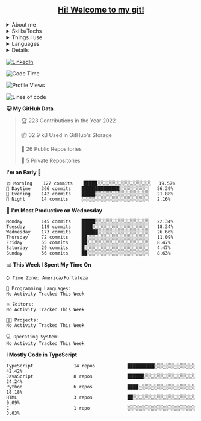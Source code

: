 <div>
  <a href="https://github.com/Orine7">
    <h2 align=center style="text-decoration: none; color: inherit" >Hi! Welcome to my git!</h2>
  </a>
</div>

<div>
 
  <details>
    <summary>About me</summary>
    <p>I'm a <span id="age">My Age</span> backend developer. I started coding in
    my final high school years, there I read a book about programming logic using python.
   Later I made a rudementary AI using Tensoflow and 
   <a href="https://www.youtube.com/watch?v=ks4MPfMq8aQ&list=PLQVvvaa0QuDeETZEOy4VdocT7TOjfSA8a" >sentdex's video series</a> 
  . After that I got a job as a data scientist in a government company, and I 
  started to learn more about data handling and web development.
  </p>

    <p>
      In my final college years, I started a new job as a backend developer at Viuzz. Here I learned
      and improved most of my programming skills, and I also learned how to work with a team.
      I began to use NestJs, therefore i learned more about backend development and typescript.
    </p>

  </details>

  <details>
    <summary>Skills/Techs</summary>
    <details>
      <summary>What I'm good with</summary>
      ![Swagger](https://img.shields.io/badge/-Swagger-%23Clojure?style=for-the-badge&logo=swagger&logoColor=white)
      ![NestJS](https://img.shields.io/badge/nestjs-%23E0234E.svg?style=for-the-badge&logo=nestjs&logoColor=white)
      ![GitHub Actions](https://img.shields.io/badge/github%20actions-%232671E5.svg?style=for-the-badge&logo=githubactions&logoColor=white)
      ![Postgres](https://img.shields.io/badge/postgres-%23316192.svg?style=for-the-badge&logo=postgresql&logoColor=white)
      ![Insomnia](https://img.shields.io/badge/Insomnia-black?style=for-the-badge&logo=insomnia&logoColor=5849BE)
      ![NPM](https://img.shields.io/badge/NPM-%23000000.svg?style=for-the-badge&logo=npm&logoColor=white)
      ![AWS](https://img.shields.io/badge/AWS-%23FF9900.svg?style=for-the-badge&logo=amazon-aws&logoColor=white)
      ![Visual Studio Code](https://img.shields.io/badge/Visual%20Studio%20Code-0078d7.svg?style=for-the-badge&logo=visual-studio-code&logoColor=white)
    </details>
    <details>
      <summary>What I'm know how to use</summary>
      ![Express.js](https://img.shields.io/badge/express.js-%23404d59.svg?style=for-the-badge&logo=express&logoColor=%2361DAFB)
      ![MongoDB](https://img.shields.io/badge/MongoDB-%234ea94b.svg?style=for-the-badge&logo=mongodb&logoColor=white)
      ![JWT](https://img.shields.io/badge/JWT-black?style=for-the-badge&logo=JSON%20web%20tokens)
      ![NodeJS](https://img.shields.io/badge/node.js-6DA55F?style=for-the-badge&logo=node.js&logoColor=white)
      ![OpenCV](https://img.shields.io/badge/opencv-%23white.svg?style=for-the-badge&logo=opencv&logoColor=white)
      ![Socket.io](https://img.shields.io/badge/Socket.io-black?style=for-the-badge&logo=socket.io&badgeColor=010101)
      ![TensorFlow](https://img.shields.io/badge/TensorFlow-%23FF6F00.svg?style=for-the-badge&logo=TensorFlow&logoColor=white)
      ![NumPy](https://img.shields.io/badge/numpy-%23013243.svg?style=for-the-badge&logo=numpy&logoColor=white)
      ![Pandas](https://img.shields.io/badge/pandas-%23150458.svg?style=for-the-badge&logo=pandas&logoColor=white)
    </details>
    <details>
      <summary>What I'm learning</summary>
      ![PyCharm](https://img.shields.io/badge/pycharm-143?style=for-the-badge&logo=pycharm&logoColor=black&color=black&labelColor=green)
      ![Django](https://img.shields.io/badge/django-%23092E20.svg?style=for-the-badge&logo=django&logoColor=white)
    </details>

  </details>

  <details>
    <summary>Things I use</summary>
    ![Ubuntu](https://img.shields.io/badge/Ubuntu-E95420?style=for-the-badge&logo=ubuntu&logoColor=white)
    ![Trello](https://img.shields.io/badge/Trello-%23026AA7.svg?style=for-the-badge&logo=Trello&logoColor=white)
    ![Stack Overflow](https://img.shields.io/badge/-Stackoverflow-FE7A16?style=for-the-badge&logo=stack-overflow&logoColor=white)
    ![Datacamp](https://img.shields.io/badge/Datacamp-05192D?style=for-the-badge&logo=datacamp&logoColor=03E860)
    ![FreeCodeCamp](https://img.shields.io/badge/Freecodecamp-%23123.svg?&style=for-the-badge&logo=freecodecamp&logoColor=green)
    ![Udemy](https://img.shields.io/badge/Udemy-A435F0?style=for-the-badge&logo=Udemy&logoColor=white)
    ![Windows](https://img.shields.io/badge/Windows-0078D6?style=for-the-badge&logo=windows&logoColor=white)
  </details>

  <details>
    <summary>Languages</summary>
    ![Python](https://img.shields.io/badge/python-3670A0?style=for-the-badge&logo=python&logoColor=ffdd54)
    ![TypeScript](https://img.shields.io/badge/typescript-%23007ACC.svg?style=for-the-badge&logo=typescript&logoColor=white)
    ![HTML5](https://img.shields.io/badge/html5-%23E34F26.svg?style=for-the-badge&logo=html5&logoColor=white)
    ![Shell Script](https://img.shields.io/badge/shell_script-%23121011.svg?style=for-the-badge&logo=gnu-bash&logoColor=white)
    ![C#](https://img.shields.io/badge/c%23-%23239120.svg?style=for-the-badge&logo=c-sharp&logoColor=white)
    ![Java](https://img.shields.io/badge/java-%23ED8B00.svg?style=for-the-badge&logo=java&logoColor=white)
  </details>
  
  
</div>

<details>
  <script >
          var ageDifMs = Date.now() - new Date(1999, 06, 07).getTime();
          var ageDate = new Date(ageDifMs); 
          var yearDiff = Math.abs(ageDate.getUTCFullYear() - 1970);
          document.getElementById("age").innerHTML = yearDiff + " years old";
  </script>
</details>

<a href='https://www.linkedin.com/in/orine7/'>![LinkedIn](https://img.shields.io/badge/linkedin-%230077B5.svg?style=for-the-badge&logo=linkedin&logoColor=white)</a>

<!--START_SECTION:waka-->

![Code Time](http://img.shields.io/badge/Code%20Time-2%20hrs%2011%20mins-blue)

![Profile Views](http://img.shields.io/badge/Profile%20Views-36-blue)

![Lines of code](https://img.shields.io/badge/From%20Hello%20World%20I%27ve%20Written-1%20Million%20lines%20of%20code-blue)

**🐱 My GitHub Data**

> 🏆 223 Contributions in the Year 2022
>
> 📦 32.9 kB Used in GitHub's Storage
>
> 📜 26 Public Repositories
>
> 🔑 5 Private Repositories

**I'm an Early 🐤**

```text
🌞 Morning    127 commits    █████░░░░░░░░░░░░░░░░░░░░   19.57%
🌆 Daytime    366 commits    ██████████████░░░░░░░░░░░   56.39%
🌃 Evening    142 commits    █████░░░░░░░░░░░░░░░░░░░░   21.88%
🌙 Night      14 commits     ░░░░░░░░░░░░░░░░░░░░░░░░░   2.16%

```

📅 **I'm Most Productive on Wednesday**

```text
Monday       145 commits    █████░░░░░░░░░░░░░░░░░░░░   22.34%
Tuesday      119 commits    ████░░░░░░░░░░░░░░░░░░░░░   18.34%
Wednesday    173 commits    ██████░░░░░░░░░░░░░░░░░░░   26.66%
Thursday     72 commits     ██░░░░░░░░░░░░░░░░░░░░░░░   11.09%
Friday       55 commits     ██░░░░░░░░░░░░░░░░░░░░░░░   8.47%
Saturday     29 commits     █░░░░░░░░░░░░░░░░░░░░░░░░   4.47%
Sunday       56 commits     ██░░░░░░░░░░░░░░░░░░░░░░░   8.63%

```

📊 **This Week I Spent My Time On**

```text
⌚︎ Time Zone: America/Fortaleza

💬 Programming Languages:
No Activity Tracked This Week

🔥 Editors:
No Activity Tracked This Week

🐱‍💻 Projects:
No Activity Tracked This Week

💻 Operating System:
No Activity Tracked This Week

```

**I Mostly Code in TypeScript**

```text
TypeScript               14 repos            ██████████░░░░░░░░░░░░░░░   42.42%
JavaScript               8 repos             ██████░░░░░░░░░░░░░░░░░░░   24.24%
Python                   6 repos             ████░░░░░░░░░░░░░░░░░░░░░   18.18%
HTML                     3 repos             ██░░░░░░░░░░░░░░░░░░░░░░░   9.09%
C                        1 repo              ░░░░░░░░░░░░░░░░░░░░░░░░░   3.03%

```

<!--END_SECTION:waka-->
